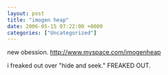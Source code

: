 ```yaml
---
layout: post
title: "imogen heap"
date: 2006-05-15 07:22:00 +0000
categories: ["Uncategorized"]
---
```


new obession. http://www.myspace.com/imogenheap

i freaked out over "hide and seek." FREAKED OUT.